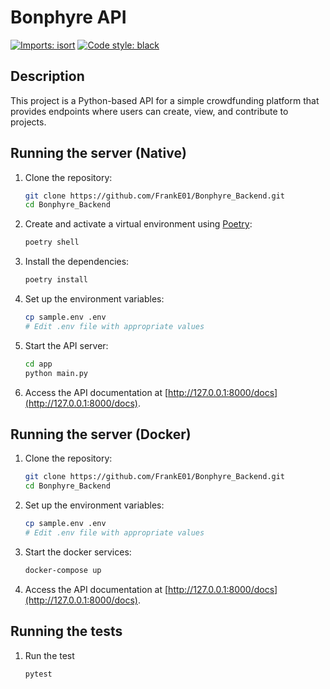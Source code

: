 # Bonphyre API

[![Imports: isort](https://img.shields.io/badge/%20imports-isort-%231674b1?style=flat&labelColor=ef8336)](https://pycqa.github.io/isort/)
[![Code style: black](https://img.shields.io/badge/code%20style-black-000000.svg)](https://github.com/psf/black)

## Description

This project is a Python-based API for a simple crowdfunding platform that provides endpoints where users can create, view, and contribute to
projects.

## Running the server (Native)

1. Clone the repository:
   ```sh
   git clone https://github.com/FrankE01/Bonphyre_Backend.git
   cd Bonphyre_Backend
   ```
2. Create and activate a virtual environment using [Poetry](https://python-poetry.org/):
   ```sh
   poetry shell
   ```
3. Install the dependencies:
   ```sh
   poetry install
   ```
4. Set up the environment variables:

   ```sh
   cp sample.env .env
   # Edit .env file with appropriate values
   ```

5. Start the API server:
   ```sh
   cd app
   python main.py
   ```
6. Access the API documentation at [http://127.0.0.1:8000/docs](http://127.0.0.1:8000/docs).

## Running the server (Docker)

1. Clone the repository:

   ```sh
   git clone https://github.com/FrankE01/Bonphyre_Backend.git
   cd Bonphyre_Backend
   ```

2. Set up the environment variables:

   ```sh
   cp sample.env .env
   # Edit .env file with appropriate values
   ```

3. Start the docker services:
   ```sh
   docker-compose up
   ```
4. Access the API documentation at [http://127.0.0.1:8000/docs](http://127.0.0.1:8000/docs).

## Running the tests

1. Run the test
   ```sh
   pytest
   ```
